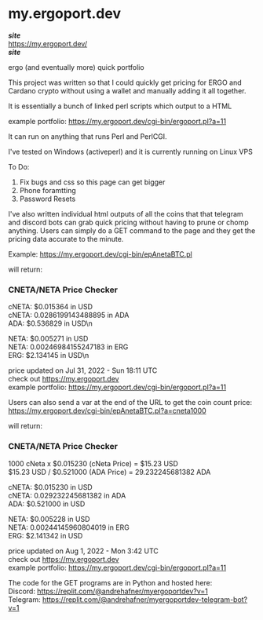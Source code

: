 # my.ergoport.dev
  
***site***  
https://my.ergoport.dev/  
***site***  

ergo (and eventually more) quick portfolio  

This project was written so that I could quickly get pricing for ERGO and Cardano crypto without using a wallet and manually adding it all together.  

It is essentially a bunch of linked perl scripts which output to a HTML  

example portfolio: https://my.ergoport.dev/cgi-bin/ergoport.pl?a=11  

It can run on anything that runs Perl and PerlCGI.  

I've tested on Windows (activeperl) and it is currently running on Linux VPS

To Do:
1. Fix bugs and css so this page can get bigger
2. Phone foramtting
3. Password Resets



I've also written individual html outputs of all the coins that that telegram and discord bots can grab quick pricing without having to prune or chomp anything. Users can simply do a GET command to the page and they get the pricing data accurate to the minute.  
  
Example: https://my.ergoport.dev/cgi-bin/epAnetaBTC.pl  

will return:  
### CNETA/NETA Price Checker ###  
  
cNETA: $0.015364 in USD  
cNETA: 0.0286199143488895 in ADA  
  ADA: $0.536829 in USD\n  

 NETA: $0.005271 in USD  
 NETA: 0.00246984155247183 in ERG  
  ERG: $2.134145 in USD\n  

price updated on Jul 31, 2022 - Sun 18:11 UTC  
check out https://my.ergoport.dev  
example portfolio: https://my.ergoport.dev/cgi-bin/ergoport.pl?a=11  

  
  
  
  
Users can also send a var at the end of the URL to get the coin count price:  
https://my.ergoport.dev/cgi-bin/epAnetaBTC.pl?a=cneta1000  

will return:  

### CNETA/NETA Price Checker ###  
  
1000 cNeta x $0.015230 (cNeta Price) = $15.23 USD   
$15.23 USD / $0.521000 (ADA Price) = 29.232245681382 ADA  

cNETA: $0.015230 in USD  
cNETA: 0.029232245681382 in ADA  
  ADA: $0.521000 in USD  

 NETA: $0.005228 in USD  
 NETA: 0.00244145960804019 in ERG  
  ERG: $2.141342 in USD  

price updated on Aug 1, 2022 - Mon 3:42 UTC  
check out https://my.ergoport.dev  
example portfolio: https://my.ergoport.dev/cgi-bin/ergoport.pl?a=11  

  
  
  
  
The code for the GET programs are in Python and hosted here:  
Discord: https://replit.com/@andrehafner/myergoportdev?v=1  
Telegram: https://replit.com/@andrehafner/myergoportdev-telegram-bot?v=1  



